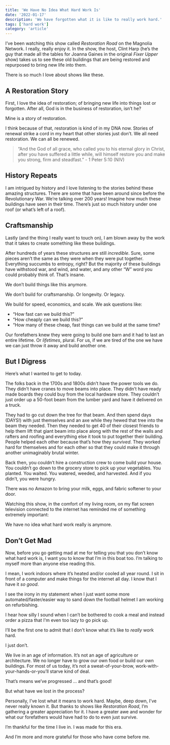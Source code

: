 ```yaml
---
title: 'We Have No Idea What Hard Work Is'
date: '2022-01-17'
description: 'We have forgotten what it is like to really work hard.'
tags: ['hard work']
category: 'article'
---
```


I’ve been watching this show called _Restoration Road_ on the Magnolia Network. I really, really enjoy it. In the show, the host, Clint Harp (he’s the guy that made all the tables for Joanna Gaines in the original _Fixer Upper_ show) takes us to see these old buildings that are being restored and repurposed to bring new life into them.

There is so much I love about shows like these.

## A Restoration Story

First, I love the idea of restoration; of bringing new life into things lost or forgotten. After all, God is in the business of restoration, isn’t he?

Mine is a story of restoration.

I think because of that, restoration is kind of in my DNA now. Stories of renewal strike a cord in my heart that other stories just don’t. We all need restoration. We can all be renewed.

> “And the God of all grace, who called you to his eternal glory in Christ, after you have suffered a little while, will himself restore you and make you strong, firm and steadfast.” - 1 Peter 5:10 (NIV)

## History Repeats

I am intrigued by history and I love listening to the stories behind these amazing structures. There are some that have been around since before the Revolutionary War. We’re talking over 200 years! Imagine how much these buildings have seen in their time. There’s just so much history under one roof (or what’s left of a roof).

## Craftsmanship

Lastly (and the thing I really want to touch on), I am blown away by the work that it takes to create something like these buildings.

After hundreds of years these structures are still _incredible_. Sure, some pieces aren’t the same as they were when they were put together. Everything succumbs to entropy, right? But the majority of these buildings have withstood war, and wind, and water, and any other “W” word you could probably think of. That’s insane.

We don’t build things like this anymore.

We don’t build for craftsmanship. Or longevity. Or legacy.

We build for speed, economics, and scale. We ask questions like:

- “How fast can we build this?”
- “How cheaply can we build this?”
- “How many of these cheap, fast things can we build at the same time?

Our forefathers knew they were going to build one barn and it had to last an entire lifetime. Or _lifetimes_, plural. For us, if we are tired of the one we have we can just throw it away and build another one.

## But I Digress

Here’s what I wanted to get to today.

The folks back in the 1700s and 1800s didn’t have the power tools we do. They didn’t have cranes to move beams into place. They didn’t have ready made boards they could buy from the local hardware store. They couldn’t just order up a 50-foot beam from the lumber yard and have it delivered on a truck.

They had to go cut down the tree for that beam. And then spend days (DAYS!) with just themselves and an axe while they hewed that tree into the beam they needed. Then they needed to get 40 of their closest friends to help them lift that giant beam into place along with the rest of the walls and rafters and roofing and everything else it took to put together their building. People helped each other because that’s how they _survived_. They worked hard for themselves and for each other so that they could make it through another unimaginably brutal winter.

Back then, you couldn’t hire a construction crew to come build your house. You couldn’t go down to the grocery store to pick up your vegetables. You planted. You waited. You watered, weeded, and harvested. And if you didn’t, you were hungry.

There was no Amazon to bring your milk, eggs, and fabric softener to your door.

Watching this show, in the comfort of my living room, on my flat screen television connected to the internet has reminded me of something extremely important:

We have no idea what hard work really is anymore.

## Don’t Get Mad

Now, before you go getting mad at me for telling you that you don’t know what hard work is, I want you to know that I’m in this boat too. I’m talking to myself more than anyone else reading this.

I mean, I work indoors where it’s heated and/or cooled all year round. I sit in front of a computer and make things for the internet all day. I know that I have it _so good_.

I see the irony in my statement when I just want some more automated/faster/easier way to sand down the football helmet I am working on refurbishing.

I hear how silly I sound when I can’t be bothered to cook a meal and instead order a pizza that I'm even too lazy to go pick up.

I’ll be the first one to admit that I don’t know what it’s like to _really_ work hard.

I just don’t.

We live in an age of information. It’s not an age of agriculture or architecture. We no longer have to grow our own food or build our own buildings. For most of us today, it’s not a sweat-of-your-brow, work-with-your-hands-or-you’ll starve kind of deal.

That’s means we’ve progressed … and that’s good!

But what have we lost in the process?

Personally, I’ve lost what it means to work hard. Maybe, deep down, I’ve never really known it. But thanks to shows like _Restoration Road_, I’m gathering a greater appreciation for it. I have a greater awe and wonder for what our forefathers would have had to do to even just survive.

I’m thankful for the time I live in. I was made for this era.

And I’m more and more grateful for those who have come before me.
